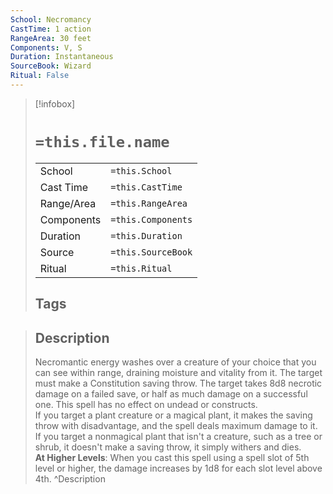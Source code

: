 ```yaml
---
School: Necromancy
CastTime: 1 action
RangeArea: 30 feet
Components: V, S
Duration: Instantaneous
SourceBook: Wizard
Ritual: False
---
```

> [!infobox]
>
> # `=this.file.name`
> |            |                    |
> | ---------- | ------------------ |
> | School     | `=this.School`     |
> | Cast Time  | `=this.CastTime`   |
> | Range/Area | `=this.RangeArea`  |
> | Components | `=this.Components` |
> | Duration   | `=this.Duration`   |
> | Source     | `=this.SourceBook` |
> | Ritual     | `=this.Ritual`     |
>## Tags
>

> ## Description
> Necromantic energy washes over a creature of your choice that you can see within range, draining moisture and vitality from it. The target must make a Constitution saving throw. The target takes 8d8 necrotic damage on a failed save, or half as much damage on a successful one. This spell has no effect on undead or constructs.<br> If you target a plant creature or a magical plant, it makes the saving throw with disadvantage, and the spell deals maximum damage to it.<br> If you target a nonmagical plant that isn't a creature, such as a tree or shrub, it doesn't make a saving throw, it simply withers and dies.<br> <b>At Higher Levels</b>: When you cast this spell using a spell slot of 5th level or higher, the damage increases by 1d8 for each slot level above 4th. 
> ^Description